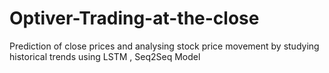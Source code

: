 # Optiver-Trading-at-the-close
Prediction of close prices and analysing stock price movement by studying historical trends using LSTM , Seq2Seq Model
